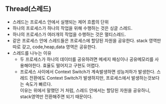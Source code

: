 ## Thread(스레드)

* 스레드는 프로세스 안에서 실행되는 제어 흐름의 단위
* 하나의 프로세스가 하나의 작업을 위해 수행하는 것은 싱글 스레드.
* 하나의 프로세스가 여러개의 작업을 수행하는 것은 멀티스레드.
* 같은 프로세스 안에 스레드들은 프로세스에 할당된 자원을 공유한다. stack 영역만 따로 갖고, code,heap,data 영역은 공유한다.
* 스레드를 나누는 이유
  + 두 프로세스가 하나의 데이터를 공유하려면 메세지 패싱이나 공유메모리를 사용해야한다. 효율도 떨어지고 구현도 어렵다. 
  + 프로세스 사이에서 Context Switch가 계속발생하면 성능저하가 발생한다. 스레드 전환에도 Context Switch가 발생하지만, 프로세스에서 발생하는것보다는 속도가 빠르다.   
  이유는 위에서 말했던 거 처럼, 스레드 안에서는 할당된 자원을 공유하니, stack영역만 전환해주면 되기 때문이다.
